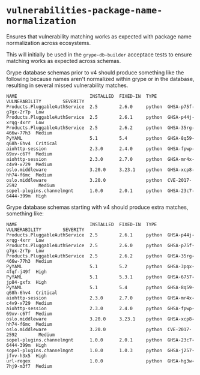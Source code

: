 # `vulnerabilities-package-name-normalization`
Ensures that vulnerability matching works as expected with package name normalization across ecosystems.

This will initially be used in the `grype-db-builder` acceptace tests to ensure matching works as expected across schemas.

Grype database schemas prior to v4 should produce something like the following because names aren't normalized within grype
or in the database, resulting in several missed vulnerability matches.
```
NAME                           INSTALLED  FIXED-IN  TYPE    VULNERABILITY        SEVERITY
Products.PluggableAuthService  2.5        2.6.0     python  GHSA-p75f-g7gx-2r7p  Low
Products.PluggableAuthService  2.5        2.6.1     python  GHSA-p44j-xrqg-4xrr  Low
Products.PluggableAuthService  2.5        2.6.2     python  GHSA-35rg-466w-77h3  Medium
PyYAML                         5.1        5.4       python  GHSA-8q59-q68h-6hv4  Critical
aiohttp-session                2.3.0      2.4.0     python  GHSA-fpwp-69xv-c67f  Medium
aiohttp-session                2.3.0      2.7.0     python  GHSA-mr4x-c4v9-x729  Medium
oslo.middleware                3.20.0     3.23.1    python  GHSA-xcp8-hh74-f6mc  Medium
oslo.middleware                3.20.0               python  CVE-2017-2592        Medium
sopel-plugins.channelmgnt      1.0.0      2.0.1     python  GHSA-23c7-6444-399m  High
```

Grype database schemas starting with v4 should produce extra matches, something like:
```
NAME                           INSTALLED  FIXED-IN  TYPE    VULNERABILITY        SEVERITY
Products.PluggableAuthService  2.5        2.6.1     python  GHSA-p44j-xrqg-4xrr  Low
Products.PluggableAuthService  2.5        2.6.0     python  GHSA-p75f-g7gx-2r7p  Low
Products.PluggableAuthService  2.5        2.6.2     python  GHSA-35rg-466w-77h3  Medium
PyYAML                         5.1        5.2       python  GHSA-3pqx-4fqf-j49f  High
PyYAML                         5.1        5.3.1     python  GHSA-6757-jp84-gxfx  High
PyYAML                         5.1        5.4       python  GHSA-8q59-q68h-6hv4  Critical
aiohttp-session                2.3.0      2.7.0     python  GHSA-mr4x-c4v9-x729  Medium
aiohttp-session                2.3.0      2.4.0     python  GHSA-fpwp-69xv-c67f  Medium
oslo.middleware                3.20.0     3.23.1    python  GHSA-xcp8-hh74-f6mc  Medium
oslo.middleware                3.20.0               python  CVE-2017-2592        Medium
sopel-plugins.channelmgnt      1.0.0      2.0.1     python  GHSA-23c7-6444-399m  High
sopel-plugins.channelmgnt      1.0.0      1.0.3     python  GHSA-j257-jfvv-h3x5  High
url-regex                      1.0.0                python  GHSA-hg3w-7hj9-m3f7  Medium
```
